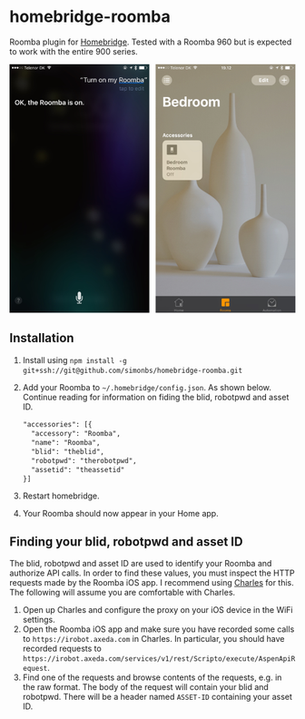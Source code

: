 # homebridge-roomba

Roomba plugin for [Homebridge](https://github.com/nfarina/homebridge). Tested with a Roomba 960 but is expected to work with the entire 900 series.

![Screenshots](https://raw.githubusercontent.com/simonbs/homebridge-roomba/master/screenshots.png)

## Installation

1. Install using `npm install -g git+ssh://git@github.com/simonbs/homebridge-roomba.git `
2. Add your Roomba to `~/.homebridge/config.json`. As shown below. Continue reading for information on fiding the blid, robotpwd and asset ID.

    ```
    "accessories": [{
      "accessory": "Roomba",
      "name": "Roomba",
      "blid": "theblid",
      "robotpwd": "therobotpwd",
      "assetid": "theassetid"
    }]
    ```
    
3. Restart homebridge.
4. Your Roomba should now appear in your Home app.

## Finding your blid, robotpwd and asset ID

The blid, robotpwd and asset ID are used to identify your Roomba and authorize API calls. In order to find these values, you must inspect the HTTP requests made by the Roomba iOS app.
I recommend using [Charles](https://www.charlesproxy.com) for this. The following will assume you are comfortable with Charles.

1. Open up Charles and configure the proxy on your iOS device in the WiFi settings.
2. Open the Roomba iOS app and make sure you have recorded some calls to `https://irobot.axeda.com` in Charles. In particular, you should have recorded requests to `https://irobot.axeda.com/services/v1/rest/Scripto/execute/AspenApiRequest`.
3. Find one of the requests and browse contents of the requests, e.g. in the raw format. The body of the request will contain your blid and robotpwd. There will be a header named `ASSET-ID` containing your asset ID.
